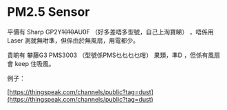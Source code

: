 # PM2.5 Sensor

平價有 Sharp GP2Y~~1010~~AU0F （好多差唔多型號，自己上淘寶睇） ，唔係用Laser 測就無咁準，但係由於無風扇，用電都少。

貴啲有 攀藤G3 PMS3003 （型號係PMS乜乜乜乜咁） 果類，準D ，但係有風扇會 keep 住吸風。

例子：

[https://thingspeak.com/channels/public?tag=dust](https://thingspeak.com/channels/public?tag=dust)

